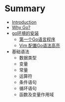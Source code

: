 # Summary

* [Introduction](README.md)
* [Why Go?](chapter1.md)
* [go环境的安装](1-gohuan-jing-de-an-zhuang.md)
  * [第一个Go语言程序](1-gohuan-jing-de-an-zhuang/di-yi-ge-go-yu-yan-cheng-xu.md)
  * [Vim 配置Go语法高亮](1-gohuan-jing-de-an-zhuang/vim-pei-zhi-go-yu-fa-gao-liang.md)
* 基础语法
  * 数据类型
  * 变量
  * 常量
  * 运算符
  * 条件语句
  * 循环语句
  * 函数及变量作用域

